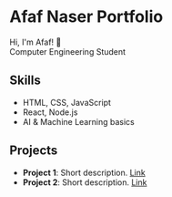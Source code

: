 # Afaf Naser Portfolio

Hi, I'm Afaf! 👋  
Computer Engineering Student

## Skills
- HTML, CSS, JavaScript
- React, Node.js
- AI & Machine Learning basics

## Projects
- **Project 1**: Short description. [Link](https://github.com/afaf-naser/project1)
- **Project 2**: Short description. [Link](https://github.com/afaf-naser/project2)
